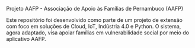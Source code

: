 Projeto AAFP -  Associação de Apoio às Famílias de Pernambuco (AAFP)

Este repositório foi desenvolvido como parte de um projeto de extensão com foco em soluções de Cloud, IoT, Indústria 4.0 e Python. O sistema, agora adaptado, visa apoiar famílias em vulnerabilidade social por meio do aplicativo AAFP.
